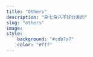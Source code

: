 ```yaml
---
title: "Others"
description: "杂七杂八不好分类的"
slug: "others"
image: 
style:
    background: "#cdb7a7"
    color: "#fff"
---
```



